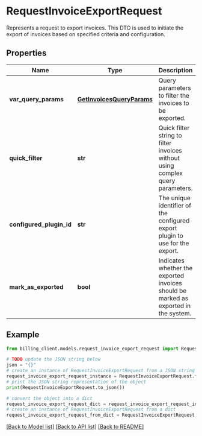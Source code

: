 # RequestInvoiceExportRequest

Represents a request to export invoices.  This DTO is used to initiate the export of invoices based on specified criteria and configuration.

## Properties

Name | Type | Description | Notes
------------ | ------------- | ------------- | -------------
**var_query_params** | [**GetInvoicesQueryParams**](GetInvoicesQueryParams.md) | Query parameters to filter the invoices to be exported. | [optional] 
**quick_filter** | **str** | Quick filter string to filter invoices without using complex query parameters. | [optional] 
**configured_plugin_id** | **str** | The unique identifier of the configured export plugin to use for the export. | [optional] 
**mark_as_exported** | **bool** | Indicates whether the exported invoices should be marked as exported in the system. | [optional] 

## Example

```python
from billing_client.models.request_invoice_export_request import RequestInvoiceExportRequest

# TODO update the JSON string below
json = "{}"
# create an instance of RequestInvoiceExportRequest from a JSON string
request_invoice_export_request_instance = RequestInvoiceExportRequest.from_json(json)
# print the JSON string representation of the object
print(RequestInvoiceExportRequest.to_json())

# convert the object into a dict
request_invoice_export_request_dict = request_invoice_export_request_instance.to_dict()
# create an instance of RequestInvoiceExportRequest from a dict
request_invoice_export_request_from_dict = RequestInvoiceExportRequest.from_dict(request_invoice_export_request_dict)
```
[[Back to Model list]](../README.md#documentation-for-models) [[Back to API list]](../README.md#documentation-for-api-endpoints) [[Back to README]](../README.md)


